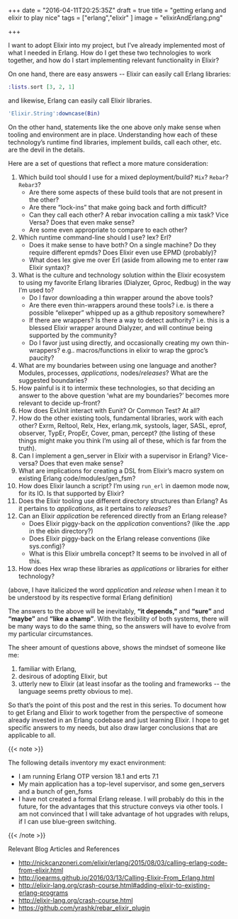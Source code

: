 +++
date = "2016-04-11T20:25:35Z"
draft = true
title = "getting erlang and elixir to play nice"
tags = ["erlang","elixir" ] 
image = "elixirAndErlang.png"

+++


I want to adopt Elixir into my project, but I’ve already implemented most of
what I needed in Erlang.  How do I get these two technologies to work together,
and how do I start implementing relevant functionality in Elixir?

On one hand, there are easy answers --  Elixir can easily call Erlang libraries:

```elixir
:lists.sort [3, 2, 1]
```
and likewise, Erlang can easily call Elixir libraries.

```erlang
'Elixir.String':downcase(Bin)
```

On the other hand, statements like the one above only make sense when tooling
and environment are in place.  Understanding how each of these technology’s runtime
find libraries, implement builds, call each other, etc. are the devil in the
details.   

Here are a set of questions that reflect a more mature consideration:

  1.  Which build tool should I use for a mixed deployment/build? `Mix`? `Rebar`?
     `Rebar3`?
      -  Are there some aspects of these build tools that are not present in
         the other?
      -  Are there “lock-ins” that make going back and forth difficult?
      -  Can they call each other?  A rebar invocation calling a mix task?
         Vice Versa? Does that even make sense?
      -  Are some even appropriate to compare to each other?
  1.  Which runtime command-line should I use?  Iex?  Erl?
      -  Does it make sense to have both?  On a single machine?  Do they
         require different epmds?  Does Elixir even use EPMD (probably)?
      -  What does Iex give me over Erl (aside from allowing me to enter raw
         Elixir syntax)?
  1.  What is the culture and technology solution within the Elixir ecosystem to
     using my favorite Erlang libraries (Dialyzer, Gproc, Redbug) in the way
     I’m used to?
      -  Do I favor downloading a thin wrapper around the above tools?  
      -  Are there even thin-wrappers around these tools?  i.e. is there a
         possible “elixeper” whipped up as a github repository somewhere?
      -  If there are wrappers? Is there a way to detect authority? i.e. this
         is a blessed Elixir wrapper around Dialyzer, and will continue being
         supported by the community?
      -  Do I favor just using directly, and occasionally creating my own
         thin-wrappers?  e.g.. macros/functions in elixir to wrap the gproc’s
         paucity?
  1.  What are my boundaries between using one language and another?  Modules,
     processes, *applications*, nodes/*releases*?  What are the suggested
     boundaries?
  1.  How painful is it to intermix these technologies, so that deciding an
     answer to the above question ‘what are my boundaries?’ becomes more
     relevant to decide up-front?
  1.  How does ExUnit interact with Eunit? Or Common Test?  At all?
  1.  How do the other existing tools, fundamental libraries, work with each
     other?  Exrm, Reltool, Relx, Hex, erlang.mk, systools, lager, SASL, eprof,
     observer, TypEr, PropEr, Cover, pman, percept?  (the listing of these
     things might make you think I’m using all of these, which is far from the
     truth).  
  1.  Can I implement a gen_server in Elixir with a supervisor in Erlang?
     Vice-versa?  Does that even make sense?
  1.  What are implications for creating a DSL from Elixir’s macro system on
     existing Erlang code/modules/gen_fsm?
  1.  How does Elixir launch a script?  I’m using `run_erl` in daemon mode now,
     for its IO. Is that supported by Elixir?
  1.  Does the Elixir tooling use different directory structures than Erlang?
     As it pertains to *applications*, as it pertains to *releases*?
  1.  Can an Elixir *application* be referenced directly from an Erlang release?
      -  Does Elixir piggy-back on the *application* conventions? (like the
         .app in the ebin directory?)
      -  Does Elixir piggy-back on the Erlang release conventions (like
         sys.config)?
      -  What is this Elixir umbrella concept?  It seems to be involved in all
         of this.
  1.  How does Hex wrap these libraries as *applications* or libraries for
     either technology?

  (above, I have italicized the word *application* and *release* when I mean it
  to be understood by its respective formal Erlang definition)

  The answers to the above will be inevitably, **“it depends,”** and **“sure”** and **“maybe”**
  and **“like a champ”**. With the flexibility of both systems, there will be many
  ways to do the same thing, so the answers will have to evolve from my
  particular circumstances.  

  The sheer amount of questions above, shows the mindset of someone like me:

  1. familiar with Erlang, 
  1. desirous of adopting Elixir, but 
  1. utterly new to Elixir (at least insofar as the tooling and frameworks -- the language seems pretty obvious to me).  

  So that’s the point of this post and the rest in this series.  To document
  how to get Erlang and Elixir to work together from the perspective of someone
  already invested in an Erlang codebase and just learning Elixir.  I hope to
  get specific answers to my needs, but also draw larger conclusions that are
  applicable to all.


{{< note >}}

  The following details inventory my exact environment: 
    
  <ul>
  <li>
   I am running Erlang OTP version 18.1 and erts 7.1 
  </li>
  <li>
  My main application has a top-level supervisor, and some gen_servers and a bunch of
  gen_fsms 
  </li>
  <li>
  I have not created a formal Erlang release.  I will probably do this in the future, for the advantages that this structure conveys via other tools.  I am not convinced that I will take advantage of hot upgrades with relups, if I can use blue-green switching.  
  </li>
  </ul>
{{< /note >}}




Relevant Blog Articles and References

  * http://nickcanzoneri.com/elixir/erlang/2015/08/03/calling-erlang-code-from-elixir.html
  * http://joearms.github.io/2016/03/13/Calling-Elixir-From_Erlang.html
  * http://elixir-lang.org/crash-course.html#adding-elixir-to-existing-erlang-programs
  * http://elixir-lang.org/crash-course.html
  * https://github.com/yrashk/rebar_elixir_plugin



